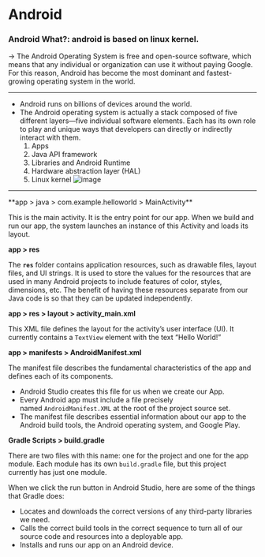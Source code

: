 # Android

### Android What?: android is based on linux kernel.

→ The Android Operating System is free and open-source software, which means that any individual or organization can use it without paying Google. For this reason, Android has become the most dominant and fastest-growing operating system in the world.

<hr>

- Android runs on billions of devices around the world.   
- The Android operating system is actually a stack composed of five different layers—five individual software elements. Each has its own role to play and unique ways that developers can directly or indirectly interact with them. 
    1. Apps
    2. Java API framework
    3. Libraries and Android Runtime
    4. Hardware abstraction layer (HAL)
    5. Linux kernel
![image](https://user-images.githubusercontent.com/67774570/120532091-f4225e00-c3fc-11eb-9222-21800f4d71a7.png) 

<hr> 
**app > java > com.example.helloworld > MainActivity**

This is the main activity. It is the entry point for our app. When we build and run our app, the system launches an instance of this Activity and loads its layout.

**app > res**

The **`res`** folder contains application resources, such as drawable files, layout files, and UI strings. It is used to store the values for the resources that are used in many Android projects to include features of color, styles, dimensions, etc. The benefit of having these resources separate from our Java code is so that they can be updated independently.

**app > res > layout > activity_main.xml**

This XML file defines the layout for the activity’s user interface (UI). It currently contains a `TextView` element with the text “Hello World!”

**app > manifests > AndroidManifest.xml**

The manifest file describes the fundamental characteristics of the app and defines each of its components.

- Android Studio creates this file for us when we create our App.
- Every Android app must include a file precisely named `AndroidManifest.XML` at the root of the project source set.
- The manifest file describes essential information about our app to the Android build tools, the Android operating system, and Google Play.

**Gradle Scripts > build.gradle**

There are two files with this name: one for the project and one for the app module. Each module has its own `build.gradle` file, but this project currently has just one module.

When we click the run button in Android Studio, here are some of the things that Gradle does:

- Locates and downloads the correct versions of any third-party libraries we need.
- Calls the correct build tools in the correct sequence to turn all of our source code and resources into a deployable app.
- Installs and runs our app on an Android device.
